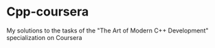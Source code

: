 # Cpp-coursera
My solutions to the tasks of the "The Art of Modern C++ Development" specialization on Coursera
